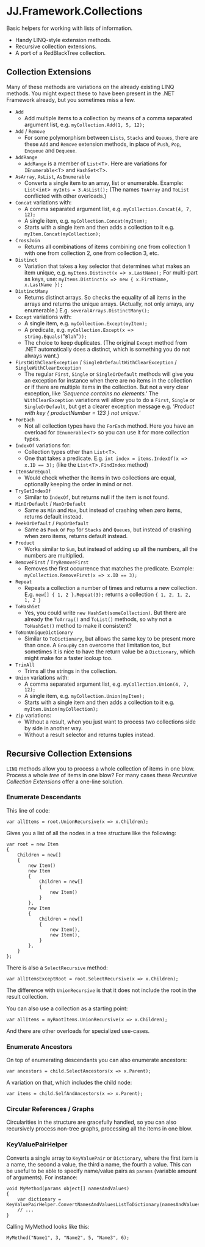 ﻿# JJ.Framework.Collections

Basic helpers for working with lists of information.

* Handy LINQ-style extension methods.
* Recursive collection extensions.
* A port of a RedBlackTree collection.

## Collection Extensions

Many of these methods are variations on the already existing LINQ methods. You might expect these to have been present in the .NET Framework already, but you sometimes miss a few.

* `Add`
    * Add multiple items to a collection by means of a comma separated argument list, e.g.
    `myCollection.Add(1, 5, 12);`
* `Add` / `Remove`
    * For some polymorphism between `Lists`, `Stacks` and `Queues`, there are these `Add` and `Remove` extension methods, in place of `Push`, `Pop`, `Enqueue` and `Dequeue`.
* `AddRange`
    * `AddRange` is a member of `List`<`T`>. Here are variations for `IEnumerable`<`T`> and `HashSet`<`T`>.
* `AsArray`, `AsList`, `AsEnumerable`
    * Converts a single item to an array, list or enumerable. Example: `List`<`int`>` myInts = 3.AsList();` (The names `ToArray` and `ToList` conflicted with other overloads.)
* `Concat` variations with:
    * A comma separated argument list, e.g. `myCollection.Concat(4, 7, 12);`
    * A single item, e.g. `myCollection.Concat(myItem);`
    * Starts with a single item and then adds a collection to it e.g. `myItem.Concat(myCollection);`
* `CrossJoin`
    * Returns all combinations of items combining one from collection 1 with one from collection 2, one from collection 3, etc.
* `Distinct`
    * Variation that takes a key selector that determines what makes an item unique, e.g.
    `myItems.Distinct(x =`>` x.LastName);` For multi-part as keys, use:
    `myItems.Distinct(x =`>` new { x.FirstName, x.LastName });`
* `DistinctMany`
    * Returns distinct arrays. So checks the equality of all items in the arrays and returns the unique arrays. (Actually, not only arrays, any enumerable.) E.g. `severalArrays.DistinctMany();`
* `Except` variations with:
    * A single item, e.g. `myCollection.Except(myItem);`
    * A predicate, e.g. `myCollection.Except(x =`>` string.Equals(`"`Blah`"`));`
    * The choice to keep duplicates. (The original `Except` method from .NET automatically does a distinct, which is something you do not always want.)
* `FirstWithClearException` / `SingleOrDefaultWithClearException` / `SingleWithClearException`
    * The regular `First`, `Single` or `SingleOrDefault` methods will give you an exception for instance when there are no items in the collection or if there are multiple items in the collection. But not a very clear exception, like *'Sequence contains no elements.'* The `WithClearException` variations will allow you to do a `First`, `Single` or `SingleOrDefault`, but get a clearer exception message e.g. *'Product with key { productNumber = 123 } not unique.'*
* `ForEach`
    * Not all collection types have the `ForEach` method. Here you have an overload for `IEnumerable`<`T`> so you can use it for more collection types.
* `IndexOf` variations for:
    * Collection types other than `List`<`T`>.
    * One that takes a predicate. E.g. `int index = items.IndexOf(x =`>` x.ID == 3);` (like the `List`<`T`>`.FindIndex` method)
* `ItemsAreEqual`
    * Would check whether the items in two collections are equal, optionally keeping the order in mind or not.
* `TryGetIndexOf`
    * Similar to `IndexOf`, but returns null if the item is not found.
* `MinOrDefault` / `MaxOrDefault`
    * Same as `Min` and `Max`, but instead of crashing when zero items, returns default instead.
* `PeekOrDefault` / `PopOrDefault`
    * Same as `Peek` or `Pop` for `Stacks` and `Queues`, but instead of crashing when zero items, returns default instead.
* `Product`
    * Works similar to `Sum`, but instead of adding up all the numbers, all the numbers are multiplied.
* `RemoveFirst` / `TryRemoveFirst`
    * Removes the first occurrence that matches the predicate. Example:
    `myCollection.RemoveFirst(x =`>` x.ID == 3);`
* `Repeat`
    * Repeats a collection a number of times and returns a new collection. E.g. `new[] { 1, 2 }.Repeat(3);` returns a collection `{ 1, 2, 1, 2, 1, 2 }`
* `ToHashSet`
    * Yes, you could write `new HashSet(someCollection)`. But there are already the `ToArray()` and `ToList()` methods, so why not a `ToHashSet()` method to make it consistent?
* `ToNonUniqueDictionary`
    * Similar to `ToDictionary`, but allows the same key to be present more than once. A `GroupBy` can overcome that limitation too, but sometimes it is nice to have the return value be a `Dictionary`, which might make for a faster lookup too.
* `TrimAll`
    * Trims all the strings in the collection.
* `Union` variations with:
    * A comma separated argument list, e.g. `myCollection.Union(4, 7, 12);`
    * A single item, e.g. `myCollection.Union(myItem);`
    * Starts with a single item and then adds a collection to it e.g. `myItem.Union(myCollection);`
* `Zip` variations:
    * Without a result, when you just want to process two collections side by side in another way.
    * Without a result selector and returns tuples instead.

## Recursive Collection Extensions

`LINQ` methods allow you to process a whole collection of items in one blow. Process a whole *tree* of items in one blow? For many cases these *Recursive Collection Extensions* offer a one-line solution.

### Enumerate Descendants

This line of code:

    var allItems = root.UnionRecursive(x => x.Children);

Gives you a list of all the nodes in a tree structure like the following:

    var root = new Item
    {
        Children = new[]
        {
            new Item()
            new Item
            {
                Children = new[]
                {
                    new Item()
                }
            },
            new Item
            {
                Children = new[]
                {
                    new Item(),
                    new Item(),
                }
            },
        }
    };

There is also a `SelectRecursive` method:

    var allItemsExceptRoot = root.SelectRecursive(x => x.Children);

The difference with `UnionRecursive` is that it does not include the root in the result collection.

You can also use a collection as a starting point:

    var allItems = myRootItems.UnionRecursive(x => x.Children);

And there are other overloads for specialized use-cases.

### Enumerate Ancestors

On top of enumerating descendants you can also enumerate ancestors:

    var ancestors = child.SelectAncestors(x => x.Parent);

A variation on that, which includes the child node:

    var items = child.SelfAndAncestors(x => x.Parent);

### Circular References / Graphs

Circularities in the structure are gracefully handled, so you can also recursively process non-tree graphs, processing all the items in one blow.

### KeyValuePairHelper

Converts a single array to `KeyValuePair` or `Dictionary`, where the first item is a name, the second a value, the third a name, the fourth a value. This can be useful to be able to specify name/value pairs as `params` (variable amount of arguments). For instance:

    void MyMethod(params object[] namesAndValues)
    {
        var dictionary = KeyValuePairHelper.ConvertNamesAndValuesListToDictionary(namesAndValues);
        // ...
    }

Calling MyMethod  looks like this:

    MyMethod("Name1", 3, "Name2", 5, "Name3", 6);